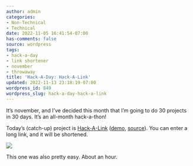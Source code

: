 ```yaml
---
author: admin
categories:
- Non-Technical
- Technical
date: 2022-11-05 16:41:54-07:00
has-comments: false
source: wordpress
tags:
- hack-a-day
- link shortener
- november
- throwaway
title: 'Hack-A-Day: Hack-A-Link'
updated: 2022-11-13 23:18:19-07:00
wordpress_id: 849
wordpress_slug: hack-a-day-hack-a-link
---
```

It’s november, and I’ve decided this month that I’m going to do 30 projects in 30 days. It’s an all-month hack-a-thon!

Today’s (catch-up) project is [Hack-A-Link](https://tilde.za3k.com/hackaday/link) ([demo](https://tilde.za3k.com/hackaday/link), [source](https://github.com/za3k/day02_link)). You can enter a long link, and it will be shortened.

[![](../wp-content/uploads/2022/11/screenshot-3.png)](https://tilde.za3k.com/hackaday/link)

This one was also pretty easy. About an hour.
